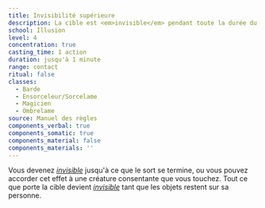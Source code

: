 ```yaml
---
title: Invisibilité supérieure
description: La cible est <em>invisible</em> pendant toute la durée du sort.
school: Illusion
level: 4
concentration: true
casting_time: 1 action
duration: jusqu'à 1 minute
range: contact
ritual: false
classes:
  - Barde
  - Ensorceleur/Sorcelame
  - Magicien
  - Ombrelame
source: Manuel des règles
components_verbal: true
components_somatic: true
components_material: false
components_materials: ''
---
```

Vous devenez [_invisible_](/gerer-la-sante-du-personnage/#invisible) jusqu'à ce que le sort se termine, ou vous pouvez accorder cet effet à une créature consentante que vous touchez. Tout ce que porte la cible devient [_invisible_](/gerer-la-sante-du-personnage/#invisible) tant que les objets restent sur sa personne.
